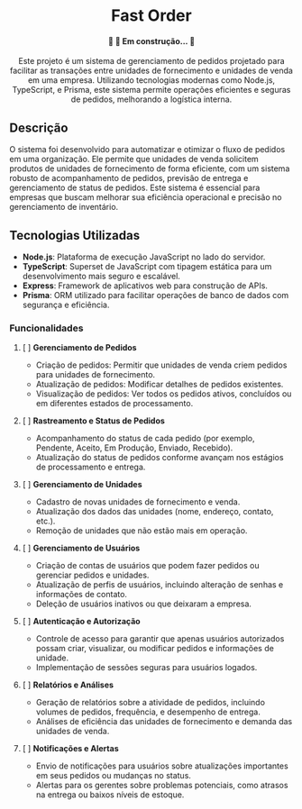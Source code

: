 

<h1 align="center">Fast Order </h1>
<h4 align="center"> 
	🚧  🚀 Em construção...  🚧
</h4>
<p align="center">Este projeto é um sistema de gerenciamento de pedidos projetado para facilitar as transações entre unidades de fornecimento e unidades de venda em uma empresa. Utilizando tecnologias modernas como Node.js, TypeScript, e Prisma, este sistema permite operações eficientes e seguras de pedidos, melhorando a logística interna.</p>


## Descrição

O sistema foi desenvolvido para automatizar e otimizar o fluxo de pedidos em uma organização. Ele permite que unidades de venda solicitem produtos de unidades de fornecimento de forma eficiente, com um sistema robusto de acompanhamento de pedidos, previsão de entrega e gerenciamento de status de pedidos. Este sistema é essencial para empresas que buscam melhorar sua eficiência operacional e precisão no gerenciamento de inventário.

## Tecnologias Utilizadas

-   **Node.js**: Plataforma de execução JavaScript no lado do servidor.
-   **TypeScript**: Superset de JavaScript com tipagem estática para um desenvolvimento mais seguro e escalável.
-   **Express**: Framework de aplicativos web para construção de APIs.
-   **Prisma**: ORM utilizado para facilitar operações de banco de dados com segurança e eficiência.

### Funcionalidades


1.  [ ] **Gerenciamento de Pedidos**
    
    -   Criação de pedidos: Permitir que unidades de venda criem pedidos para unidades de fornecimento.
    -   Atualização de pedidos: Modificar detalhes de pedidos existentes.
    -   Visualização de pedidos: Ver todos os pedidos ativos, concluídos ou em diferentes estados de processamento.
      
3.  [ ]  **Rastreamento e Status de Pedidos**
    
    -   Acompanhamento do status de cada pedido (por exemplo, Pendente, Aceito, Em Produção, Enviado, Recebido).
    -   Atualização do status de pedidos conforme avançam nos estágios de processamento e entrega.
      
4.  [ ]  **Gerenciamento de Unidades**
    
    -   Cadastro de novas unidades de fornecimento e venda.
    -   Atualização dos dados das unidades (nome, endereço, contato, etc.).
    -   Remoção de unidades que não estão mais em operação.
      
5. [ ] **Gerenciamento de Usuários**
    
    -   Criação de contas de usuários que podem fazer pedidos ou gerenciar pedidos e unidades.
    -   Atualização de perfis de usuários, incluindo alteração de senhas e informações de contato.
    -   Deleção de usuários inativos ou que deixaram a empresa.
      
6. [ ] **Autenticação e Autorização**
    
    -   Controle de acesso para garantir que apenas usuários autorizados possam criar, visualizar, ou modificar pedidos e informações de unidade.
    -   Implementação de sessões seguras para usuários logados.
      
7. [ ] **Relatórios e Análises**
    
    -   Geração de relatórios sobre a atividade de pedidos, incluindo volumes de pedidos, frequência, e desempenho de entrega.
    -   Análises de eficiência das unidades de fornecimento e demanda das unidades de venda.
      
8. [ ] **Notificações e Alertas**
    
    -   Envio de notificações para usuários sobre atualizações importantes em seus pedidos ou mudanças no status.
    -   Alertas para os gerentes sobre problemas potenciais, como atrasos na entrega ou baixos níveis de estoque.
